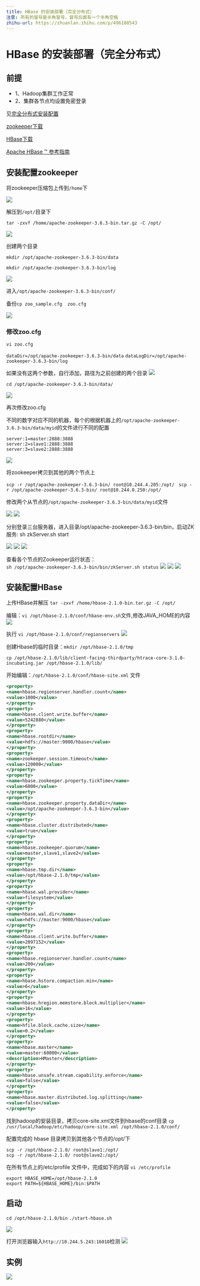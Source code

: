 ```yaml
---
title: HBase 的安装部署（完全分布式）
注意: 所有的冒号是半角冒号，冒号后面有一个半角空格
zhihu-url: https://zhuanlan.zhihu.com/p/496108543
---
```


# HBase 的安装部署（完全分布式）

## 前提

* 1、Hadoop集群工作正常
* 2、集群各节点均设置免密登录

见[完全分布式安装配置](完全分布式安装配置.md)

[zookeeper下载](https://dlcdn.apache.org/zookeeper/zookeeper-3.6.3/)

[HBase下载](https://archive.apache.org/dist/hbase/)

[Apache HBase ™ 参考指南](https://hbase.apache.org/2.1/book.html)

## 安装配置zookeeper

将zookeeper压缩包上传到`/home`下

![](http://www.droliz.cn/markdown_img/Pasted%20image%2020220330101050.png)

解压到`/opt/`目录下

`tar -zxvf /home/apache-zookeeper-3.6.3-bin.tar.gz -C /opt/`

![](http://www.droliz.cn/markdown_img/Pasted%20image%2020220330101447.png)

创建两个目录

`mkdir /opt/apache-zookeeper-3.6.3-bin/data`

`mkdir /opt/apache-zookeeper-3.6.3-bin/log`

![](http://www.droliz.cn/markdown_img/Pasted%20image%2020220330101533.png)

进入`/opt/apache-zookeeper-3.6.3-bin/conf/`

备份`cp zoo_sample.cfg  zoo.cfg`

![](http://www.droliz.cn/markdown_img/Pasted%20image%2020220330101817.png)

### 修改zoo.cfg

`vi zoo.cfg`

`dataDir=/opt/apache-zookeeper-3.6.3-bin/data`
`dataLogDir=/opt/apache-zookeeper-3.6.3-bin/log`

如果没有这两个参数，自行添加，路径为之前创建的两个目录
![](http://www.droliz.cn/markdown_img/Pasted%20image%2020220330102403.png)

`cd /opt/apache-zookeeper-3.6.3-bin/data/`

![](http://www.droliz.cn/markdown_img/Pasted%20image%2020220330102835.png)

再次修改zoo.cfg

不同的数字对应不同的机器，每个的根据机器上的`/opt/apache-zookeeper-3.6.3-bin/data/myid`的文件进行不同的配置

```
server:1=master:2888:3888
server:2=slave1:2888:3888
server:3=slave2:2888:3888
```

![](http://www.droliz.cn/markdown_img/Pasted%20image%2020220330103220.png)

将zookeeper拷贝到其他的两个节点上

`scp -r /opt/apache-zookeeper-3.6.3-bin/ root@10.244.4.205:/opt/
`
`scp -r /opt/apache-zookeeper-3.6.3-bin/ root@10.244.0.250:/opt/
`

修改两个从节点的`/opt/apache-zookeeper-3.6.3-bin/data/myid`文件

![](http://www.droliz.cn/markdown_img/Pasted%20image%2020220330104022.png)
![](http://www.droliz.cn/markdown_img/Pasted%20image%2020220330104032.png)

分别登录三台服务器，进入目录/opt/apache-zookeeper-3.6.3-bin/bin，启动ZK服务: sh zkServer.sh start

![](http://www.droliz.cn/markdown_img/Pasted%20image%2020220330104259.png)
![](http://www.droliz.cn/markdown_img/Pasted%20image%2020220330104409.png)
![](http://www.droliz.cn/markdown_img/Pasted%20image%2020220330104336.png)


查看各个节点的Zookeeper运行状态：  
`sh /opt/apache-zookeeper-3.6.3-bin/bin/zkServer.sh status`
![](http://www.droliz.cn/markdown_img/Pasted%20image%2020220330104904.png)
![](http://www.droliz.cn/markdown_img/Pasted%20image%2020220330104917.png)
![](http://www.droliz.cn/markdown_img/Pasted%20image%2020220330104825.png)

## 安装配置HBase

上传HBase并解压
`tar -zxvf /home/hbase-2.1.0-bin.tar.gz -C /opt/`

编辑：`vi /opt/hbase-2.1.0/conf/hbase-env.sh`文件,修改JAVA_HOME的内容
![](http://www.droliz.cn/markdown_img/Pasted%20image%2020220330105625.png)

执行 `vi /opt/hbase-2.1.0/conf/regionservers`
![](http://www.droliz.cn/markdown_img/Pasted%20image%2020220330110111.png)

创建Hbase的临时目录：`mkdir /opt/hbase-2.1.0/tmp`

`cp /opt/hbase-2.1.0/lib/client-facing-thirdparty/htrace-core-3.1.0-incubating.jar /opt/hbase-2.1.0/lib/`

开始编辑：`/opt/hbase-2.1.0/conf/hbase-site.xml` 文件

```xml
<property>  
<name>hbase.regionserver.handler.count</name>  
<value>1000</value>  
</property>  
<property>  
<name>hbase.client.write.buffer</name>  
<value>5242880</value>  
</property>  
<property>  
<name>hbase.rootdir</name>  
<value>hdfs://master:9000/hbase</value>  
</property>  
<property>  
<name>zookeeper.session.timeout</name>  
<value>120000</value>  
</property>  
<property>  
<name>hbase.zookeeper.property.tickTime</name>  
<value>6000</value>  
</property>  
<property>  
<name>hbase.zookeeper.property.dataDir</name>  
<value>/opt/apache-zookeeper-3.6.3-bin</value>  
</property>  
<property>  
<name>hbase.cluster.distributed</name>  
<value>true</value>  
</property>  
<property>  
<name>hbase.zookeeper.quorum</name>  
<value>master,slave1,slave2</value>  
</property>  
<property>  
<name>hbase.tmp.dir</name>  
<value>/opt/hbase-2.1.0/tmp</value>  
</property>  
<property>  
<name>hbase.wal.provider</name>  
<value>filesystem</value>  
</property>  
<property>  
<name>hbase.wal.dir</name>  
<value>hdfs://master:9000/hbase</value>  
</property>  
<property>  
<name>hbase.client.write.buffer</name>  
<value>2097152</value>  
</property>  
<property>  
<name>hbase.regionserver.handler.count</name>  
<value>200</value>  
</property>  
<property>  
<name>hbase.hstore.compaction.min</name>  
<value>6</value>  
</property>  
<property>  
<name>hbase.hregion.memstore.block.multiplier</name>  
<value>16</value>  
</property>  
<property>  
<name>hfile.block.cache.size</name>  
<value>0.2</value>  
</property>  
<property>  
<name>hbase.master</name>  
<value>master:60000</value>  
<description>HMaster</description>  
</property>  
<property>  
<name>hbase.unsafe.stream.capability.enforce</name>  
<value>false</value>  
</property>  
<property>  
<name>hbase.master.distributed.log.splitting</name>  
<value>false</value>  
</property>
```

找到hadoop的安装目录，拷贝core-site.xml文件到hbase的conf目录
`cp /usr/local/hadoop/etc/hadoop/core-site.xml /opt/hbase-2.1.0/conf/`

配置完成的 hbase 目录拷贝到其他各个节点的/opt/下
```
scp -r /opt/hbase-2.1.0/ root@slave1:/opt/
scp -r /opt/hbase-2.1.0/ root@slave2:/opt/
```

在所有节点上的/etc/profile 文件中，完成如下的内容
`vi /etc/profile`
```
export HBASE_HOME=/opt/hbase-2.1.0
export PATH=${HBASE_HOME}/bin:$PATH
```

## 启动

`cd /opt/hbase-2.1.0/bin`
`./start-hbase.sh`

![](http://www.droliz.cn/markdown_img/Pasted%20image%2020220330111626.png)

打开浏览器输入`http://10.244.5.243:16010`检测
![](http://www.droliz.cn/markdown_img/Pasted%20image%2020220330111751.png)

## 实例

![](http://www.droliz.cn/markdown_img/Pasted%20image%2020220330112203.png)




